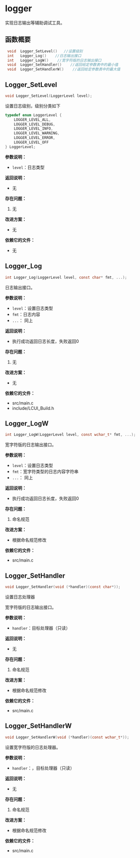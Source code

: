 # logger

实现日志输出等辅助调试工具。

## 函数概要

```c
 void  Logger_SetLevel()   //设置级别                   
 int   Logger_Log()    //日志输出接口                     
 int   Logger_LogW()    //宽字符版的日志输出接口          
 void  Logger_SetHandler()    //返回给定参数表中的最小值  
 void  Logger_SetHandlerW()    //返回给定参数表中的最大值 
```



## Logger_SetLevel

```c
void Logger_SetLevel(LoggerLevel level);

```

设置日志级别，级别分类如下

```c
typedef enum LoggerLevel {
	LOGGER_LEVEL_ALL,
	LOGGER_LEVEL_DEBUG,
	LOGGER_LEVEL_INFO,
	LOGGER_LEVEL_WARNING,
	LOGGER_LEVEL_ERROR,
	LOGGER_LEVEL_OFF
} LoggerLevel;
```



**参数说明：**

- `level`：日志类型

**返回说明：**

- 无

**存在问题：**

1. 无

**改进方案：**

- 无

**依赖它的文件：**

- 无


## Logger_Log

```c
int Logger_Log(LoggerLevel level, const char* fmt, ...);
```

日志输出接口。

**参数说明：**

- `level`：设置日志类型
- `fmt`：日志内容
- `...`： 同上

**返回说明：**

- 执行成功返回日志长度，失败返回0

**存在问题：**

1. 无

**改进方案：**

- 无

**依赖它的文件：**

- src/main.c
- include/LCUI_Build.h

## Logger_LogW

```c
int Logger_LogW(LoggerLevel level, const wchar_t* fmt, ...);
```

宽字符版的日志输出接口。

**参数说明：**

- `level`：设置日志类型
- `fmt`：宽字符类型的日志内容字符串
- `...`： 同上

**返回说明：**

- 执行成功返回日志长度，失败返回0

**存在问题：**

1. 命名规范

**改进方案：**

- 根据命名规范修改

**依赖它的文件：**

- src/main.c

## Logger_SetHandler

```c
void Logger_SetHandler(void (*handler)(const char*));
```

设置日志处理器

宽字符版的日志输出接口。

**参数说明：**

- `handler`：目标处理器（只读）

**返回说明：**

- 无

**存在问题：**

1. 命名规范

**改进方案：**

- 根据命名规范修改

**依赖它的文件：**

- src/main.c

## Logger_SetHandlerW

```c
void Logger_SetHandlerW(void (*handler)(const wchar_t*));
```

设置宽字符版的日志处理器。

**参数说明：**

- `handler`：，目标处理器（只读）

**返回说明：**

- 无

**存在问题：**

1. 命名规范

**改进方案：**

- 根据命名规范修改

**依赖它的文件：**

- src/main.c